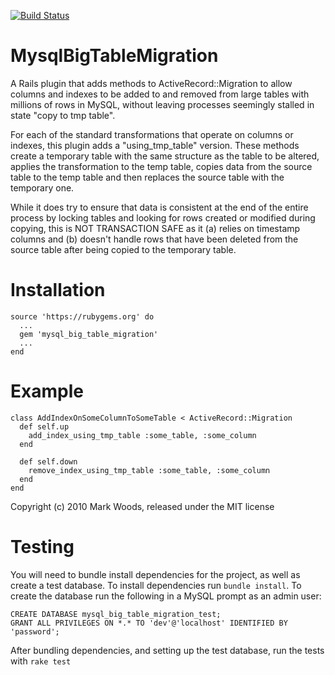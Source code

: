 [![Build Status](https://travis-ci.org/MakeYourLaws/mysql_big_table_migration.svg)](https://travis-ci.org/MakeYourLaws/mysql_big_table_migration)

MysqlBigTableMigration
======================

A Rails plugin that adds methods to ActiveRecord::Migration to allow columns
and indexes to be added to and removed from large tables with millions of
rows in MySQL, without leaving processes seemingly stalled in state "copy
to tmp table".

For each of the standard transformations that operate on columns or indexes,
this plugin adds a "using_tmp_table" version. These methods create a
temporary table with the same structure as the table to be altered, applies
the transformation to the temp table, copies data from the source table to
the temp table and then replaces the source table with the temporary one.

While it does try to ensure that data is consistent at the end of the entire
process by locking tables and looking for rows created or modified during
copying, this is NOT TRANSACTION SAFE as it (a) relies on timestamp columns
and (b) doesn't handle rows that have been deleted from the source table
after being copied to the temporary table.

Installation
============

	source 'https://rubygems.org' do
	  ...
	  gem 'mysql_big_table_migration'
	  ...
	end


Example
=======


	class AddIndexOnSomeColumnToSomeTable < ActiveRecord::Migration
	  def self.up
	    add_index_using_tmp_table :some_table, :some_column
	  end

	  def self.down
	    remove_index_using_tmp_table :some_table, :some_column
	  end
	end


Copyright (c) 2010 Mark Woods, released under the MIT license

Testing
========

You will need to bundle install dependencies for the project, as well as create a test database. To install dependencies run `bundle install`. To create the database run the following in a MySQL prompt as an admin user:

	CREATE DATABASE mysql_big_table_migration_test;
	GRANT ALL PRIVILEGES ON *.* TO 'dev'@'localhost' IDENTIFIED BY 'password';

After bundling dependencies, and setting up the test database, run the tests with `rake test`
